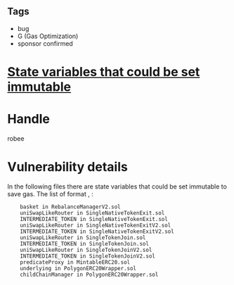 ## Tags

- bug
- G (Gas Optimization)
- sponsor confirmed

# [State variables that could be set immutable](https://github.com/code-423n4/2021-12-amun-findings/issues/18) 

# Handle

robee


# Vulnerability details

In the following files there are state variables that could be set immutable to save gas. 
The list of format <solidity file>, <state variable name that could be immutable>: 

        basket in RebalanceManagerV2.sol
        uniSwapLikeRouter in SingleNativeTokenExit.sol
        INTERMEDIATE_TOKEN in SingleNativeTokenExit.sol
        uniSwapLikeRouter in SingleNativeTokenExitV2.sol
        INTERMEDIATE_TOKEN in SingleNativeTokenExitV2.sol
        uniSwapLikeRouter in SingleTokenJoin.sol
        INTERMEDIATE_TOKEN in SingleTokenJoin.sol
        uniSwapLikeRouter in SingleTokenJoinV2.sol
        INTERMEDIATE_TOKEN in SingleTokenJoinV2.sol
        predicateProxy in MintableERC20.sol
        underlying in PolygonERC20Wrapper.sol
        childChainManager in PolygonERC20Wrapper.sol

